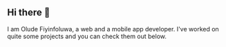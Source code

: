 ## Hi there 👋
I am Olude Fiyinfoluwa, a web and a mobile app developer. I've worked on quite some projects and you can check them out below.
